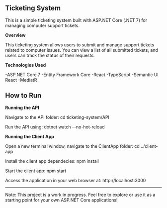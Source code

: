 Ticketing System
-
This is a simple ticketing system built with ASP.NET Core (.NET 7) for managing computer support tickets.

**Overview**

This ticketing system allows users to submit and manage support tickets related to computer issues. You can view a list of all submitted tickets, and users can track the status of their requests.

**Technologies Used**

-ASP.NET Core 7
-Entity Framework Core
-React
-TypeScript
-Semantic UI React
-MediatR

How to Run
---------------------------------------------------------------------

**Running the API**

Navigate to the API folder:
cd ticketing-system/API

Run the API using:
dotnet watch --no-hot-reload

**Running the Client App**

Open a new terminal window, navigate to the ClientApp folder:
cd ../client-app

Install the client app dependecies:
npm install

Start the client app:
npm start

Access the application in your web browser at:
http://localhost:3000

---------------------------------------------------------------------
Note: This project is a work in progress. Feel free to explore or use it as a starting point for your own ASP.NET Core applications!

